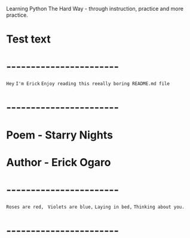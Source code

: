Learning Python The Hard Way - through instruction, practice and more practice.


# Test text

# -----------------------
`Hey`
`I'm Erick`
`Enjoy reading this reeally boring README.md file`
# -----------------------

# Poem - Starry Nights
# Author - Erick Ogaro

# -----------------------
`Roses are red, `
`Violets are blue,`
`Laying in bed,`
`Thinking about you.`
# -----------------------
